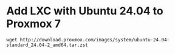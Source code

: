 # Add LXC with Ubuntu 24.04 to Proxmox 7

```
wget http://download.proxmox.com/images/system/ubuntu-24.04-standard_24.04-2_amd64.tar.zst
```
